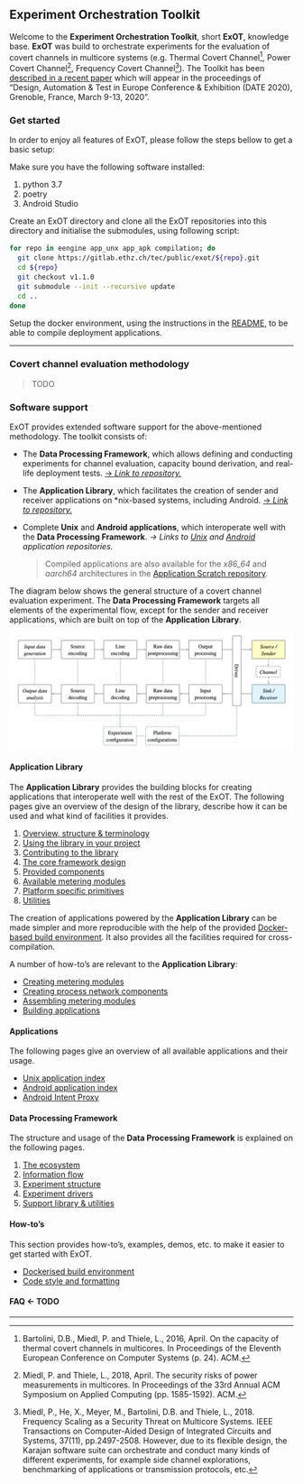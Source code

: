 ## Experiment Orchestration Toolkit

Welcome to the __Experiment Orchestration Toolkit__, short __ExOT__, knowledge base.
__ExOT__ was build to orchestrate experiments for the evaluation of covert channels in multicore systems (e.g. Thermal Covert Channel[^1], Power Covert Channel[^2], Frequency Covert Channel[^3]). The Toolkit has been [described in a recent paper](https://doi.org/10.3929/ethz-b-000377986) which will appear in the proceedings of “Design, Automation & Test in Europe Conference & Exhibition (DATE 2020), Grenoble, France, March 9-13, 2020”.

### Get started
In order to enjoy all features of ExOT, please follow the steps bellow to get a basic setup:

Make sure you have the following software installed:
1. python 3.7
1. poetry
1. Android Studio

Create an ExOT directory and clone all the ExOT repositories into this directory and initialise the submodules, using following script:
```bash
for repo in eengine app_unx app_apk compilation; do
  git clone https://gitlab.ethz.ch/tec/public/exot/${repo}.git
  cd ${repo}
  git checkout v1.1.0
  git submodule --init --recursive update
  cd ..
done
```
Setup the docker environment, using the instructions in the [README](https://gitlab.ethz.ch/tec/public/exot/compilation/blob/develop/README.md), to be able to compile deployment applications.

---

### Covert channel evaluation methodology

> TODO

### Software support

ExOT provides extended software support for the above-mentioned methodology. The toolkit consists of:

- The __Data Processing Framework__, which allows defining and conducting experiments for channel evaluation, capacity bound derivation, and real-life deployment tests. [→ *Link to repository.*](https://gitlab.ethz.ch/tec/research/exot/datapro)
- The __Application Library__, which facilitates the creation of sender and receiver applications on *nix-based systems, including Android. [→ *Link to repository.*](https://gitlab.ethz.ch/tec/research/exot/app_lib)

- Complete __Unix__ and __Android applications__, which interoperate well with the __Data Processing Framework__. *→  Links to [Unix](https://gitlab.ethz.ch/tec/research/exot/app_unx) and [Android](https://gitlab.ethz.ch/tec/research/exot/app_apk) application repositories.*

    > Compiled applications are also available for the _x86_64_ and _aarch64_ architectures in the [Application Scratch repository](https://gitlab.ethz.ch/tec/research/exot/app_scratch).

The diagram below shows the general structure of a covert channel evaluation experiment. The __Data Processing Framework__ targets all elements of the experimental flow, except for the sender and receiver applications, which are built on top of the __Application Library__.

![Experiment flow diagram](./uploads/figures/flow.png)

#### Application Library

The **Application Library** provides the building blocks for creating applications that interoperate well with the rest of the ExOT. The following pages give an overview of the design of the library, describe how it can be used and what kind of facilities it provides.

1. [Overview, structure & terminology](1.-The-Application-Library/Framework-overview)
1. [Using the library in your project](1.-The-Application-Library/Using-the-library)
1. [Contributing to the library](1.-The-Application-Library/Contributing-to-the-library)
1. [The core framework design](1.-The-Application-Library/The-core-framework)
1. [Provided components](1.-The-Application-Library/Provided-components)
1. [Available metering modules](1.-The-Application-Library/Available-metering-modules)
1. [Platform specific primitives](1.-The-Application-Library/Platform-specific-primitives)
1. [Utilities](1.-The-Application-Library/Utilities)

The creation of applications powered by the **Application Library** can be made simpler and more reproducible with the help of the provided [Docker-based build environment](4.-How-to/Dockerised-build-environment). It also provides all the facilities required for cross-compilation.

A number of how-toʼs are relevant to the **Application Library**:

- [Creating metering modules](4.-How-to/Creating-metering-modules)
- [Creating process network components](4.-How-to/Creating-process-network-components)
- [Assembling metering modules](4.-How-to/Assembling-metering-modules)
- [Building applications](4.-How-to/Building-applications)

#### Applications

The following pages give an overview of all available applications and their usage.

- [Unix application index](2.-The-Applications/Application-Index)
- [Android application index](2.-The-Applications/Android-Application-Index)
- [Android Intent Proxy](2.-The-Applications/Android-Intent-Proxy)

#### Data Processing Framework

The structure and usage of the __Data Processing Framework__ is explained on the following pages.

1. [The ecosystem](3.-The-Data-Processing-Framework/The-Ecosystem)
1. [Information flow](3.-The-Data-Processing-Framework/Information-flow)
1. [Experiment structure](3.-The-Data-Processing-Framework/Experiment-structure)
1. [Experiment drivers](3.-The-Data-Processing-Framework/Experiment-drivers)
1. [Support library & utilities](3.-The-Data-Processing-Framework/Support-library)

#### How-toʼs

This section provides how-toʼs, examples, demos, etc. to make it easier to get started with ExOT.

- [Dockerised build environment](4.-How-to/Dockerised-build-environment)
- [Code style and formatting](4.-How-to/Code-style-and-formatting)


#### FAQ <- TODO

------
[^1]: Bartolini, D.B., Miedl, P. and Thiele, L., 2016, April. On the capacity of thermal covert channels in multicores. In Proceedings of the Eleventh European Conference on Computer Systems (p. 24). ACM.
[^2]: Miedl, P. and Thiele, L., 2018, April. The security risks of power measurements in multicores. In Proceedings of the 33rd Annual ACM Symposium on Applied Computing (pp. 1585-1592). ACM.
[^3]: Miedl, P., He, X., Meyer, M., Bartolini, D.B. and Thiele, L., 2018. Frequency Scaling as a Security Threat on Multicore Systems. IEEE Transactions on Computer-Aided Design of Integrated Circuits and Systems, 37(11), pp.2497-2508.
However, due to its flexible design, the Karajan software suite can orchestrate and conduct many kinds of different experiments, for example side channel explorations, benchmarking of applications or transmission protocols, etc.
